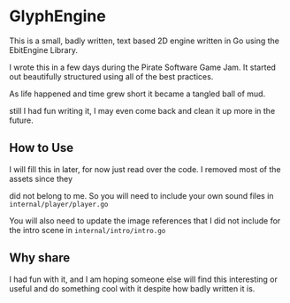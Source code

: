 # GlyphEngine

This is a small, badly written, text based 2D engine written in Go using the EbitEngine Library.

I wrote this in a few days during the Pirate Software Game Jam. It started out beautifully structured using all of the best practices.

As life happened and time grew short it became a tangled ball of mud.

still I had fun writing it, I may even come back and clean it up more in the future.

## How to Use

I will fill this in later, for now just read over the code. I removed most of the assets since they

did not belong to me. So you will need to include your own sound files in `internal/player/player.go`

You will also need to update the image references that I did not include for the intro scene in `internal/intro/intro.go`

## Why share

I had fun with it, and I am hoping someone else will find this interesting or useful and do something cool with it despite how badly written it is.
